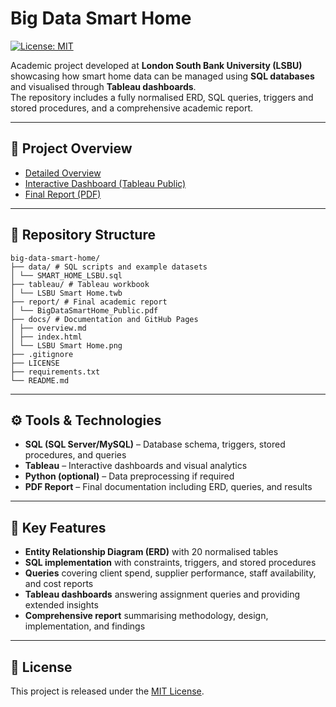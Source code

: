 # Big Data Smart Home
[![License: MIT](https://img.shields.io/badge/License-MIT-green.svg)](LICENSE)

Academic project developed at **London South Bank University (LSBU)** showcasing how smart home data can be managed using **SQL databases** and visualised through **Tableau dashboards**.  
The repository includes a fully normalised ERD, SQL queries, triggers and stored procedures, and a comprehensive academic report.

---

## 📖 Project Overview
- [Detailed Overview](docs/overview.md)  
- [Interactive Dashboard (Tableau Public)](https://public.tableau.com/app/profile/raul.c1685/viz/LSBUSmartHome/LSBUSmartHome)  
- [Final Report (PDF)](report/BigDataSmartHome_Public.pdf)

---

## 📂 Repository Structure
```
big-data-smart-home/
├── data/ # SQL scripts and example datasets
│ └── SMART_HOME_LSBU.sql
├── tableau/ # Tableau workbook
│ └── LSBU Smart Home.twb
├── report/ # Final academic report
│ └── BigDataSmartHome_Public.pdf
├── docs/ # Documentation and GitHub Pages
│ ├── overview.md
│ ├── index.html
│ └── LSBU Smart Home.png
├── .gitignore
├── LICENSE
├── requirements.txt
└── README.md
```
---

## ⚙️ Tools & Technologies
- **SQL (SQL Server/MySQL)** – Database schema, triggers, stored procedures, and queries  
- **Tableau** – Interactive dashboards and visual analytics  
- **Python (optional)** – Data preprocessing if required  
- **PDF Report** – Final documentation including ERD, queries, and results  

---

## 🚀 Key Features
- **Entity Relationship Diagram (ERD)** with 20 normalised tables  
- **SQL implementation** with constraints, triggers, and stored procedures  
- **Queries** covering client spend, supplier performance, staff availability, and cost reports  
- **Tableau dashboards** answering assignment queries and providing extended insights  
- **Comprehensive report** summarising methodology, design, implementation, and findings  

---

## 📜 License
This project is released under the [MIT License](LICENSE).
